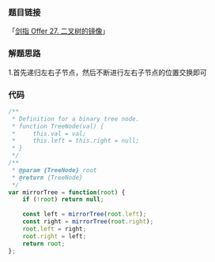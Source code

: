 ### 题目链接

「[剑指 Offer 27. 二叉树的镜像](https://leetcode-cn.com/problems/er-cha-shu-de-jing-xiang-lcof/)」

### 解题思路

1.首先递归左右子节点，然后不断进行左右子节点的位置交换即可

### 代码

```javascript
/**
 * Definition for a binary tree node.
 * function TreeNode(val) {
 *     this.val = val;
 *     this.left = this.right = null;
 * }
 */
/**
 * @param {TreeNode} root
 * @return {TreeNode}
 */
var mirrorTree = function(root) {
    if (!root) return null;
    
    const left = mirrorTree(root.left);
    const right = mirrorTree(root.right);
    root.left = right;
    root.right = left;
    return root;
};
```

